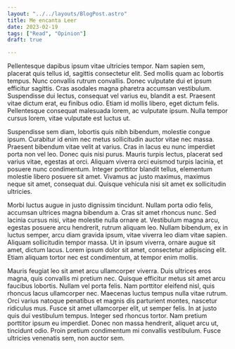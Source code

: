 ```yaml
---
layout: "../../layouts/BlogPost.astro"
title: Me encanta Leer
date: 2023-02-19
tags: ["Read", "Opinion"]
draft: true

---
```


Pellentesque dapibus ipsum vitae ultricies tempor. Nam sapien sem, placerat quis tellus id, sagittis consectetur elit. Sed mollis quam ac lobortis tempus. Nunc convallis rutrum convallis. Donec vulputate dui et ipsum efficitur sagittis. Cras asodales magna pharetra accumsan vestibulum. Suspendisse dui lectus, consequat vel varius eu, blandit a est. Praesent vitae dictum erat, eu finibus odio. Etiam id mollis libero, eget dictum felis. Pellentesque consequat malesuada lorem, ac vulputate ipsum. Nulla tempor cursus lorem, vitae vulputate est luctus ut.

Suspendisse sem diam, lobortis quis nibh bibendum, molestie congue ipsum. Curabitur id enim nec metus sollicitudin auctor vitae nec massa. Praesent bibendum vitae velit at varius. Cras in lacus eu nunc imperdiet porta non vel leo. Donec quis nisi purus. Mauris turpis lectus, placerat sed varius vitae, egestas at orci. Aliquam viverra orci euismod turpis lacinia, et posuere nunc condimentum. Integer porttitor blandit tellus, elementum molestie libero posuere sit amet. Vivamus ac justo maximus, maximus neque sit amet, consequat dui. Quisque vehicula nisi sit amet ex sollicitudin ultricies.

Morbi luctus augue in justo dignissim tincidunt. Nullam porta odio felis, accumsan ultrices magna bibendum a. Cras sit amet rhoncus nunc. Sed lacinia cursus nisi, vitae molestie nulla ornare at. Vestibulum magna arcu, egestas posuere arcu hendrerit, rutrum aliquam leo. Nullam bibendum, ex in luctus semper, arcu diam gravida ipsum, vitae viverra leo diam vitae sapien. Aliquam sollicitudin tempor massa. Ut in ipsum viverra, ornare augue sit amet, dictum lacus. Lorem ipsum dolor sit amet, consectetur adipiscing elit. Etiam aliquam tortor nec est condimentum, at tempor enim mollis.

Mauris feugiat leo sit amet arcu ullamcorper viverra. Duis ultrices eros magna, quis convallis mi pretium nec. Quisque efficitur metus sit amet arcu faucibus lobortis. Nullam vel porta felis. Nam porttitor eleifend nisl, quis rhoncus lacus ullamcorper nec. Maecenas luctus tempus nulla vitae rutrum. Orci varius natoque penatibus et magnis dis parturient montes, nascetur ridiculus mus. Fusce sit amet ullamcorper elit, ut semper felis. In at justo quis dui vestibulum tempus. Integer sed rhoncus tortor. Nam pretium porttitor ipsum eu imperdiet. Donec non massa hendrerit, aliquet arcu ut, tincidunt odio. Proin pretium condimentum mi convallis vestibulum. Fusce ultricies venenatis sem, non auctor sem.

